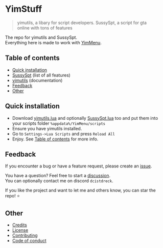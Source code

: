 # YimStuff
> yimutils, a libary for script developers. SussySpt, a script for gta online with tons of features

The repo for yimutils and SussySpt.<br />
Everything here is made to work with [YimMenu](https://github.com/YimMenu/YimMenu).

## Table of contents
 * [Quick installation](#quick-installation)
 * [SussySpt](https://github.com/pierrelasse/YimStuff/blob/master/docs/SussySpt.md) (list of all features)
 * [yimutils](https://github.com/pierrelasse/YimStuff/blob/master/docs/yimutils.md) (documentation)
 * [Feedback](#feedback)
 * [Other](#other)

## Quick installation
- Download [yimutils.lua](https://github.com/pierrelasse/YimStuff/releases/download/v1.3.11/yimutils.lua) and optionally [SussySpt.lua](https://github.com/pierrelasse/YimStuff/releases/download/v1.3.11/SussySpt.lua) too and put them into your scripts folder `%appdata%/YimMenu/scripts`
- Ensure you have yimutils installed.
- Go to `Settings->Lua Scripts` and press `Reload All`
- Enjoy. See [Table of contents](#table-of-contents) for more info.

## Feedback
If you encounter a bug or have a feature request, please create an [issue](https://github.com/pierrelasse/YimStuff/issues/new/choose).

You have a question? Feel free to start a [discussion](https://github.com/pierrelasse/YimStuff/discussions/new/choose).<br />
You can optionally contact me on discord `dcistdreck`.

If you like the project and want to let me and others know, you can star the repo! ⭐

## Other

- [Credits](https://github.com/pierrelasse/YimStuff/blob/master/.github/CODE_OF_CONDUCT.md)
- [License](https://github.com/pierrelasse/YimStuff/blob/master/LICENSE)
- [Contributing](https://github.com/pierrelasse/YimStuff/blob/master/.github/CONTRIBUTING.md)
- [Code of conduct](https://github.com/pierrelasse/YimStuff/blob/master/.github/CODE_OF_CONDUCT.md)

